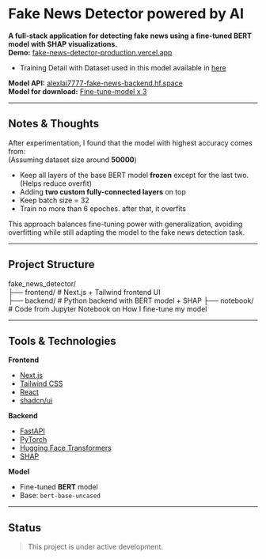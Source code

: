 # Fake News Detector powered by AI
**A full-stack application for detecting fake news using a fine-tuned BERT model with SHAP visualizations.** <br>
**Demo:** [fake-news-detector-production.vercel.app](https://fake-news-detector-production.vercel.app/) <br>
  - Training Detail with Dataset used in this model available in [here](https://fake-news-detector-production.vercel.app/about) <br>
  
**Model API:** [alexlai7777-fake-news-backend.hf.space](https://alexlai7777-fake-news-backend.hf.space) <br>
**Model for download:** [Fine-tune-model x 3](https://huggingface.co/alexlai7777/fake-news-detector/tree/main)

---
## Notes & Thoughts

After experimentation, I found that the model with highest accuracy comes from: <br>
(Assuming dataset size around **50000**)
- Keep all layers of the base BERT model **frozen** except for the last two. (Helps reduce overfit)
- Adding **two custom fully-connected layers** on top
- Keep batch size = 32
- Train no more than 6 epoches. after that, it overfits

This approach balances fine-tuning power with generalization, avoiding overfitting while still adapting the model to the fake news detection task.

---
## Project Structure
fake_news_detector/ <br>
├── frontend/ # Next.js + Tailwind frontend UI <br>
├── backend/ # Python backend with BERT model + SHAP
├── notebook/ # Code from Jupyter Notebook on How I fine-tune my model

---

## Tools & Technologies

**Frontend**
- [Next.js](https://nextjs.org/)
- [Tailwind CSS](https://tailwindcss.com/)
- [React](https://react.dev/)
- [shadcn/ui](https://ui.shadcn.com/)

**Backend**
- [FastAPI](https://fastapi.tiangolo.com/)
- [PyTorch](https://pytorch.org/)
- [Hugging Face Transformers](https://huggingface.co/docs/transformers/index)
- [SHAP](https://shap.readthedocs.io/)

**Model**
- Fine-tuned **BERT** model  
- Base: `bert-base-uncased`

---

## Status
> This project is under active development.




